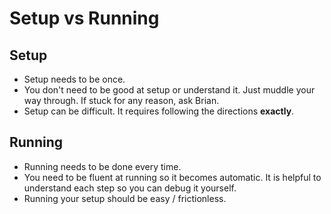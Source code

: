 Setup vs Running
=======


Setup
-----

- Setup needs to be once.
- You don't need to be good at setup or understand it. Just muddle your way through. If stuck for any reason, ask Brian.
- Setup can be difficult. It requires following the directions __exactly__.

Running
-----

- Running needs to be done every time.
- You need to be fluent at running so it becomes automatic. It is helpful to understand each step so you can debug it yourself.
- Running your setup should be easy / frictionless.

